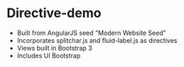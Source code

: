 # Directive-demo

* Built from AngularJS seed "Modern Website Seed"
* Incorporates splitchar.js and fluid-label.js as directives
* Views built in Bootstrap 3
* Includes UI Bootstrap

